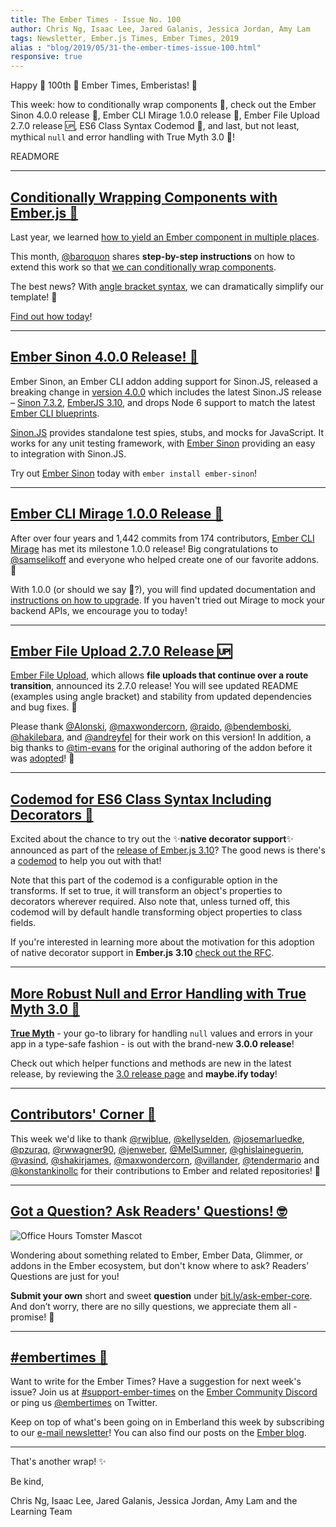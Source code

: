 ```yaml
---
title: The Ember Times - Issue No. 100
author: Chris Ng, Isaac Lee, Jared Galanis, Jessica Jordan, Amy Lam
tags: Newsletter, Ember.js Times, Ember Times, 2019
alias : "blog/2019/05/31-the-ember-times-issue-100.html"
responsive: true
---
```


Happy 🎉 100th 🥳 Ember Times, Emberistas! 🐹

This week:
how to conditionally wrap components 💝,
check out the Ember Sinon 4.0.0 release 💯,
Ember CLI Mirage 1.0.0 release 🎉,
Ember File Upload 2.7.0 release 🆙,
ES6 Class Syntax Codemod 🤖,
and last, but not least,
mythical `null` and error handling with True Myth 3.0 🔮!

READMORE

---

## [Conditionally Wrapping Components with Ember.js 💝](https://dockyard.com/blog/2019/05/21/conditionally-wrapping-components-with-ember-js)

Last year, we learned [how to yield an Ember component in multiple places](https://dockyard.com/blog/2018/11/26/how-to-yield-an-ember-component-in-multiple-places).

This month, [@baroquon](https://github.com/baroquon) shares **step-by-step instructions** on how to extend this work so that [we can conditionally wrap components](https://dockyard.com/blog/2019/05/21/conditionally-wrapping-components-with-ember-js).

The best news? With [angle bracket syntax](https://guides.emberjs.com/release/reference/syntax-conversion-guide/#toc_angle-bracket-syntax), we can dramatically simplify our template! 💯

[Find out how today](https://dockyard.com/blog/2019/05/21/conditionally-wrapping-components-with-ember-js)!

---

## [Ember Sinon 4.0.0 Release! 💯](https://twitter.com/JordanHawker/status/1131293493492457472)

Ember Sinon, an Ember CLI addon adding support for Sinon.JS, released a breaking change in [version 4.0.0](https://github.com/csantero/ember-sinon/releases/tag/4.0.0) which includes the latest Sinon.JS release – [Sinon 7.3.2](https://github.com/sinonjs/sinon/releases/tag/v7.3.2), [EmberJS 3.10](https://blog.emberjs.com/2019/05/21/ember-3-10-released.html), and drops Node 6 support to match the latest [Ember CLI blueprints](https://github.com/ember-cli/ember-cli/pull/8563).

[Sinon.JS](https://sinonjs.org/) provides standalone test spies, stubs, and mocks for JavaScript. It works for any unit testing framework, with [Ember Sinon](https://github.com/csantero/ember-sinon) providing an easy to integration with Sinon.JS.

Try out [Ember Sinon](https://github.com/csantero/ember-sinon) today with `ember install ember-sinon`!

---

## [Ember CLI Mirage 1.0.0 Release 🎉](https://twitter.com/samselikoff/status/1131306153764380673)

After over four years and 1,442 commits from 174 contributors, [Ember CLI Mirage](https://www.ember-cli-mirage.com/) has met its milestone 1.0.0 release! Big congratulations to [@samselikoff](https://github.com/samselikoff) and everyone who helped create one of our favorite addons. 🙌

With 1.0.0 (or should we say 💯?), you will find updated documentation and [instructions on how to upgrade](https://www.ember-cli-mirage.com/docs/getting-started/upgrade-guide). If you haven't tried out Mirage to mock your backend APIs, we encourage you to today!

---

## [Ember File Upload 2.7.0 Release 🆙](https://twitter.com/Alonski/status/1128582603894923264)

[Ember File Upload](https://github.com/adopted-ember-addons/ember-file-upload), which allows **file uploads that continue over a route transition**, announced its 2.7.0 release! You will see updated README (examples using angle bracket) and stability from updated dependencies and bug fixes. 🧡

Please thank [@Alonski](https://github.com/Alonski), [@maxwondercorn](https://github.com/maxwondercorn), [@raido](https://github.com/raido), [@bendemboski](https://github.com/bendemboski), [@hakilebara](https://github.com/hakilebara), and [@andreyfel](https://github.com/andreyfel) for their work on this version! In addition, a big thanks to [@tim-evans](https://github.com/tim-evans) for the original authoring of the addon before it was [adopted](https://github.com/adopted-ember-addons/program-guidelines)! 💯

---

## [Codemod for ES6 Class Syntax Including Decorators 🤖](https://github.com/ember-codemods/ember-es6-class-codemod)
Excited about the chance to try out the ✨**native decorator support**✨ announced as part of the [release of Ember.js 3.10](https://blog.emberjs.com/2019/05/21/ember-3-10-released.html)? The good news is there's a [codemod](https://github.com/ember-codemods/ember-es6-class-codemod) to help you out with that!

Note that this part of the codemod is a configurable option in the transforms. If set to true, it will transform an object's properties to decorators wherever required. Also note that, unless turned off, this codemod will by default handle transforming object properties to class fields.

If you're interested in learning more about the motivation for this adoption of native decorator support in **Ember.js** **3.10** [check out the RFC](https://emberjs.github.io/rfcs/0440-decorator-support.html#motivation).

---

## [More Robust Null and Error Handling with True Myth 3.0 🔮](https://twitter.com/chriskrycho/status/1129485575621230592)

[**True Myth**](https://true-myth.js.org/) - your go-to library for handling `null` values and errors in your app in a type-safe fashion - is out with the brand-new **3.0.0 release**!

Check out which helper functions and methods are new in the latest release, by reviewing the [3.0 release page](https://github.com/true-myth/true-myth/releases/tag/v3.0.0) and **maybe.ify today**!

---

## [Contributors' Corner 👏](https://guides.emberjs.com/release/contributing/repositories/)

<p>This week we'd like to thank <a href="https://github.com/rwjblue" target="gh-user">@rwjblue</a>, <a href="https://github.com/kellyselden" target="gh-user">@kellyselden</a>, <a href="https://github.com/josemarluedke" target="gh-user">@josemarluedke</a>, <a href="https://github.com/pzuraq" target="gh-user">@pzuraq</a>, <a href="https://github.com/rwwagner90" target="gh-user">@rwwagner90</a>, <a href="https://github.com/jenweber" target="gh-user">@jenweber</a>, <a href="https://github.com/MelSumner" target="gh-user">@MelSumner</a>, <a href="https://github.com/ghislaineguerin" target="gh-user">@ghislaineguerin</a>, <a href="https://github.com/vasind" target="gh-user">@vasind</a>, <a href="https://github.com/shakirjames" target="gh-user">@shakirjames</a>, <a href="https://github.com/maxwondercorn" target="gh-user">@maxwondercorn</a>, <a href="https://github.com/villander" target="gh-user">@villander</a>, <a href="https://github.com/tendermario" target="gh-user">@tendermario</a> and <a href="https://github.com/konstankinollc" target="gh-user">@konstankinollc</a> for their contributions to Ember and related repositories! 💖</p>

---

## [Got a Question? Ask Readers' Questions! 🤓](https://docs.google.com/forms/d/e/1FAIpQLScqu7Lw_9cIkRtAiXKitgkAo4xX_pV1pdCfMJgIr6Py1V-9Og/viewform)

<div class="blog-row">
  <img class="float-right small transparent padded" alt="Office Hours Tomster Mascot" title="Readers' Questions" src="/images/tomsters/officehours.png" />

  <p>Wondering about something related to Ember, Ember Data, Glimmer, or addons in the Ember ecosystem, but don't know where to ask? Readers’ Questions are just for you!</p>

<p><strong>Submit your own</strong> short and sweet <strong>question</strong> under <a href="https://bit.ly/ask-ember-core" target="rq">bit.ly/ask-ember-core</a>. And don’t worry, there are no silly questions, we appreciate them all - promise! 🤞</p>

</div>

---

## [#embertimes 📰](https://blog.emberjs.com/tags/newsletter.html)

Want to write for the Ember Times? Have a suggestion for next week's issue? Join us at [#support-ember-times](https://discordapp.com/channels/480462759797063690/485450546887786506) on the [Ember Community Discord](https://discordapp.com/invite/zT3asNS) or ping us [@embertimes](https://twitter.com/embertimes) on Twitter.

Keep on top of what's been going on in Emberland this week by subscribing to our [e-mail newsletter](https://the-emberjs-times.ongoodbits.com/)! You can also find our posts on the [Ember blog](https://emberjs.com/blog/tags/newsletter.html).

---

That's another wrap! ✨

Be kind,

Chris Ng, Isaac Lee, Jared Galanis, Jessica Jordan, Amy Lam and the Learning Team
